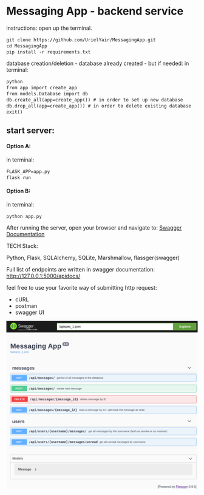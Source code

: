 # Messaging App - backend service

instructions:
open up the terminal.

    git clone https://github.com/UrielYair/MessagingApp.git
    cd MessagingApp
    pip install -r requirements.txt

database creation/deletion - database already created - but if needed:
in terminal:

    python
    from app import create_app
    from models.Database import db
    db.create_all(app=create_app()) # in order to set up new database
    db.drop_all(app=create_app()) # in order to delete existing database
    exit()

## start server:

#### Option A:

in terminal:

    FLASK_APP=app.py
    flask run

#### Option B:

in terminal:

    python app.py

After running the server, open your browser and navigate to:
[Swagger Documentation](http://127.0.0.1:5000/apidocs/)

TECH Stack:

Python, Flask, SQLAlchemy, SQLite, Marshmallow, flassger(swagger)

Full list of endpoints are written in swagger documentation:
http://127.0.0.1:5000/apidocs/

feel free to use your favorite way of submitting http request:

-   cURL
-   postman
-   swagger UI

![alt text](https://github.com/UrielYair/MessagingApp/blob/master/swagger_apidocs.png?raw=true)
